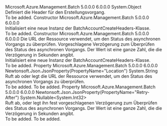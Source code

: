 <Type Name="BatchAccountCreateHeaders" FullName="Microsoft.Azure.Management.Batch.Models.BatchAccountCreateHeaders">
  <TypeSignature Language="C#" Value="public class BatchAccountCreateHeaders" />
  <TypeSignature Language="ILAsm" Value=".class public auto ansi beforefieldinit BatchAccountCreateHeaders extends System.Object" />
  <TypeSignature Language="DocId" Value="T:Microsoft.Azure.Management.Batch.Models.BatchAccountCreateHeaders" />
  <TypeSignature Language="VB.NET" Value="Public Class BatchAccountCreateHeaders" />
  <TypeSignature Language="F#" Value="type BatchAccountCreateHeaders = class" />
  <AssemblyInfo>
    <AssemblyName>Microsoft.Azure.Management.Batch</AssemblyName>
    <AssemblyVersion>5.0.0.0</AssemblyVersion>
    <AssemblyVersion>6.0.0.0</AssemblyVersion>
  </AssemblyInfo>
  <Base>
    <BaseTypeName>System.Object</BaseTypeName>
  </Base>
  <Interfaces />
  <Docs>
    <summary>
            Definiert die Header für den Erstellungsvorgang.
            </summary>
    <remarks>To be added.</remarks>
  </Docs>
  <Members>
    <Member MemberName=".ctor">
      <MemberSignature Language="C#" Value="public BatchAccountCreateHeaders ();" />
      <MemberSignature Language="ILAsm" Value=".method public hidebysig specialname rtspecialname instance void .ctor() cil managed" />
      <MemberSignature Language="DocId" Value="M:Microsoft.Azure.Management.Batch.Models.BatchAccountCreateHeaders.#ctor" />
      <MemberSignature Language="VB.NET" Value="Public Sub New ()" />
      <MemberType>Constructor</MemberType>
      <AssemblyInfo>
        <AssemblyName>Microsoft.Azure.Management.Batch</AssemblyName>
        <AssemblyVersion>5.0.0.0</AssemblyVersion>
        <AssemblyVersion>6.0.0.0</AssemblyVersion>
      </AssemblyInfo>
      <Parameters />
      <Docs>
        <summary>
            Initialisiert eine neue Instanz der BatchAccountCreateHeaders-Klasse.
            </summary>
        <remarks>To be added.</remarks>
      </Docs>
    </Member>
    <Member MemberName=".ctor">
      <MemberSignature Language="C#" Value="public BatchAccountCreateHeaders (string location = null, Nullable&lt;int&gt; retryAfter = null);" />
      <MemberSignature Language="ILAsm" Value=".method public hidebysig specialname rtspecialname instance void .ctor(string location, valuetype System.Nullable`1&lt;int32&gt; retryAfter) cil managed" />
      <MemberSignature Language="DocId" Value="M:Microsoft.Azure.Management.Batch.Models.BatchAccountCreateHeaders.#ctor(System.String,System.Nullable{System.Int32})" />
      <MemberSignature Language="VB.NET" Value="Public Sub New (Optional location As String = null, Optional retryAfter As Nullable(Of Integer) = null)" />
      <MemberSignature Language="F#" Value="new Microsoft.Azure.Management.Batch.Models.BatchAccountCreateHeaders : string * Nullable&lt;int&gt; -&gt; Microsoft.Azure.Management.Batch.Models.BatchAccountCreateHeaders" Usage="new Microsoft.Azure.Management.Batch.Models.BatchAccountCreateHeaders (location, retryAfter)" />
      <MemberType>Constructor</MemberType>
      <AssemblyInfo>
        <AssemblyName>Microsoft.Azure.Management.Batch</AssemblyName>
        <AssemblyVersion>5.0.0.0</AssemblyVersion>
        <AssemblyVersion>6.0.0.0</AssemblyVersion>
      </AssemblyInfo>
      <Parameters>
        <Parameter Name="location" Type="System.String" />
        <Parameter Name="retryAfter" Type="System.Nullable&lt;System.Int32&gt;" />
      </Parameters>
      <Docs>
        <param name="location">Die URL der Ressource verwendet, um den Status des asynchronen Vorgangs zu überprüfen.</param>
        <param name="retryAfter">Vorgeschlagene Verzögerung zum Überprüfen des Status des asynchronen Vorgangs. Der Wert ist eine ganze Zahl, die die Verzögerung in Sekunden angibt.</param>
        <summary>
            Initialisiert eine neue Instanz der BatchAccountCreateHeaders-Klasse.
            </summary>
        <remarks>To be added.</remarks>
      </Docs>
    </Member>
    <Member MemberName="Location">
      <MemberSignature Language="C#" Value="public string Location { get; set; }" />
      <MemberSignature Language="ILAsm" Value=".property instance string Location" />
      <MemberSignature Language="DocId" Value="P:Microsoft.Azure.Management.Batch.Models.BatchAccountCreateHeaders.Location" />
      <MemberSignature Language="VB.NET" Value="Public Property Location As String" />
      <MemberSignature Language="F#" Value="member this.Location : string with get, set" Usage="Microsoft.Azure.Management.Batch.Models.BatchAccountCreateHeaders.Location" />
      <MemberType>Property</MemberType>
      <AssemblyInfo>
        <AssemblyName>Microsoft.Azure.Management.Batch</AssemblyName>
        <AssemblyVersion>5.0.0.0</AssemblyVersion>
        <AssemblyVersion>6.0.0.0</AssemblyVersion>
      </AssemblyInfo>
      <Attributes>
        <Attribute>
          <AttributeName>Newtonsoft.Json.JsonProperty(PropertyName="Location")</AttributeName>
        </Attribute>
      </Attributes>
      <ReturnValue>
        <ReturnType>System.String</ReturnType>
      </ReturnValue>
      <Docs>
        <summary>
            Ruft ab oder legt die URL der Ressource verwendet, um den Status des asynchronen Vorgangs zu überprüfen.
            </summary>
        <value>To be added.</value>
        <remarks>To be added.</remarks>
      </Docs>
    </Member>
    <Member MemberName="RetryAfter">
      <MemberSignature Language="C#" Value="public Nullable&lt;int&gt; RetryAfter { get; set; }" />
      <MemberSignature Language="ILAsm" Value=".property instance valuetype System.Nullable`1&lt;int32&gt; RetryAfter" />
      <MemberSignature Language="DocId" Value="P:Microsoft.Azure.Management.Batch.Models.BatchAccountCreateHeaders.RetryAfter" />
      <MemberSignature Language="VB.NET" Value="Public Property RetryAfter As Nullable(Of Integer)" />
      <MemberSignature Language="F#" Value="member this.RetryAfter : Nullable&lt;int&gt; with get, set" Usage="Microsoft.Azure.Management.Batch.Models.BatchAccountCreateHeaders.RetryAfter" />
      <MemberType>Property</MemberType>
      <AssemblyInfo>
        <AssemblyName>Microsoft.Azure.Management.Batch</AssemblyName>
        <AssemblyVersion>5.0.0.0</AssemblyVersion>
        <AssemblyVersion>6.0.0.0</AssemblyVersion>
      </AssemblyInfo>
      <Attributes>
        <Attribute>
          <AttributeName>Newtonsoft.Json.JsonProperty(PropertyName="Retry-After")</AttributeName>
        </Attribute>
      </Attributes>
      <ReturnValue>
        <ReturnType>System.Nullable&lt;System.Int32&gt;</ReturnType>
      </ReturnValue>
      <Docs>
        <summary>
            Ruft ab, oder legt ihn fest vorgeschlagenen Verzögerung zum Überprüfen des Status des asynchronen Vorgangs. Der Wert ist eine ganze Zahl, die die Verzögerung in Sekunden angibt.
            </summary>
        <value>To be added.</value>
        <remarks>To be added.</remarks>
      </Docs>
    </Member>
  </Members>
</Type>